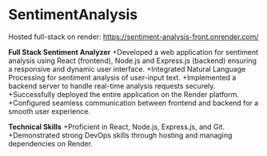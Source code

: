 # SentimentAnalysis

Hosted full-stack on render: https://sentiment-analysis-front.onrender.com/

**Full Stack Sentiment Analyzer**
+Developed a web application for sentiment analysis using React (frontend), Node.js and Express.js (backend) ensuring a responsive and dynamic user interface.
+Integrated Natural Language Processing for sentiment analysis of user-input text.
+Implemented a backend server to handle real-time analysis requests securely.
+Successfully deployed the entire application on the Render platform.
+Configured seamless communication between frontend and backend for a smooth user experience.

**Technical Skills**
+Proficient in React, Node.js, Express.js, and Git.
+Demonstrated strong DevOps skills through hosting and managing dependencies on Render.
